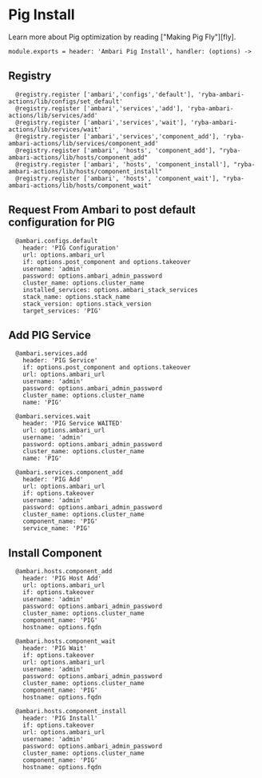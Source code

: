 
# Pig Install

Learn more about Pig optimization by reading ["Making Pig Fly"][fly].

    module.exports = header: 'Ambari Pig Install', handler: (options) ->

## Registry

      @registry.register ['ambari','configs','default'], 'ryba-ambari-actions/lib/configs/set_default'
      @registry.register ['ambari','services','add'], 'ryba-ambari-actions/lib/services/add'
      @registry.register ['ambari','services','wait'], 'ryba-ambari-actions/lib/services/wait'
      @registry.register ['ambari','services','component_add'], 'ryba-ambari-actions/lib/services/component_add'
      @registry.register ['ambari', 'hosts', 'component_add'], "ryba-ambari-actions/lib/hosts/component_add"
      @registry.register ['ambari', 'hosts', 'component_install'], "ryba-ambari-actions/lib/hosts/component_install"
      @registry.register ['ambari', 'hosts', 'component_wait'], "ryba-ambari-actions/lib/hosts/component_wait"


## Request From Ambari to post default configuration for PIG
      
      @ambari.configs.default
        header: 'PIG Configuration'
        url: options.ambari_url
        if: options.post_component and options.takeover
        username: 'admin'
        password: options.ambari_admin_password
        cluster_name: options.cluster_name
        installed_services: options.ambari_stack_services
        stack_name: options.stack_name
        stack_version: options.stack_version
        target_services: 'PIG'

## Add PIG Service

      @ambari.services.add
        header: 'PIG Service'
        if: options.post_component and options.takeover
        url: options.ambari_url
        username: 'admin'
        password: options.ambari_admin_password
        cluster_name: options.cluster_name
        name: 'PIG'

      @ambari.services.wait
        header: 'PIG Service WAITED'
        url: options.ambari_url
        username: 'admin'
        password: options.ambari_admin_password
        cluster_name: options.cluster_name
        name: 'PIG'

      @ambari.services.component_add
        header: 'PIG Add'
        url: options.ambari_url
        if: options.takeover
        username: 'admin'
        password: options.ambari_admin_password
        cluster_name: options.cluster_name
        component_name: 'PIG'
        service_name: 'PIG'

## Install Component

      @ambari.hosts.component_add
        header: 'PIG Host Add'
        url: options.ambari_url
        if: options.takeover
        username: 'admin'
        password: options.ambari_admin_password
        cluster_name: options.cluster_name
        component_name: 'PIG'
        hostname: options.fqdn

      @ambari.hosts.component_wait
        header: 'PIG Wait'
        if: options.takeover
        url: options.ambari_url
        username: 'admin'
        password: options.ambari_admin_password
        cluster_name: options.cluster_name
        component_name: 'PIG'
        hostname: options.fqdn

      @ambari.hosts.component_install
        header: 'PIG Install'
        if: options.takeover
        url: options.ambari_url
        username: 'admin'
        password: options.ambari_admin_password
        cluster_name: options.cluster_name
        component_name: 'PIG'
        hostname: options.fqdn
